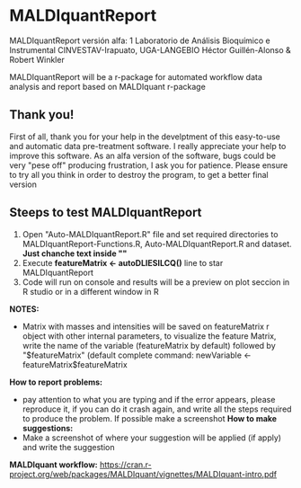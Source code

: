 # MALDIquantReport

MALDIquantReport versión alfa: 1
Laboratorio de Análisis Bioquímico e Instrumental
CINVESTAV-Irapuato, UGA-LANGEBIO
Héctor Guillén-Alonso & Robert Winkler

MALDIquantReport will be a r-package for automated workflow data analysis and report based on MALDIquant r-package

## Thank you!
First of all, thank you for your help in the develptment of this easy-to-use and automatic data pre-treatment software. I really appreciate your help to improve this software. 
As an alfa version of the software, bugs could be very "pese off" producing frustration, I ask you for patience. Please ensure to try all you think in order to destroy the program, to get a better final version

## Steeps to test MALDIquantReport

1. Open "Auto-MALDIquantReport.R" file and set required directories to MALDIquantReport-Functions.R, Auto-MALDIquantReport.R and dataset. **Just chanche text inside ""**
2. Execute **featureMatrix <- autoDLIESILCQ()** line to star MALDIquantReport
3. Code will run on console and results will be a preview on plot seccion in R studio or in a different window in R

**NOTES:**

* Matrix with masses and intensities will be saved on featureMatrix r object with other internal parameters, to visualize the feature Matrix, write the name of the variable (featureMatrix by default) followed by "$featureMatrix" (default complete command: newVariable <- featureMatrix$featureMatrix

 **How to report problems:** 
 * pay attention to what you are typing and if the error appears, please reproduce it, if you can do it crash again, and write all the steps required to produce the problem. If possible make a screenshot
**How to make suggestions:**
* Make a screenshot of where your suggestion will be applied (if apply) and write the suggestion

**MALDIquant workflow:** https://cran.r-project.org/web/packages/MALDIquant/vignettes/MALDIquant-intro.pdf